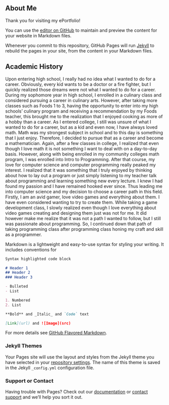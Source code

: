 ## About Me

Thank you for visiting my ePortfolio!



You can use the [editor on GitHub](https://github.com/mattlee2-snhu/CS499EPortfolio/edit/gh-pages/index.md) to maintain and preview the content for your website in Markdown files.

Whenever you commit to this repository, GitHub Pages will run [Jekyll](https://jekyllrb.com/) to rebuild the pages in your site, from the content in your Markdown files.

## Academic History

Upon entering high school, I really had no idea what I wanted to do for a career. Obviously, every kid wants to be a doctor or a fire fighter, but I quickly realized those dreams were not what I wanted to do for a career. During my sophomore year in high school, I enrolled in a culinary class and considered pursuing a career in culinary arts. However, after taking more classes such as Foods 1 to 3, having the opportunity to enter into my high schools’ culinary program and receiving a recommendation by my Foods teacher, this brought me to the realization that I enjoyed cooking as more of a hobby than a career. As I entered college, I still was unsure of what I wanted to do for a career, but as a kid and even now, I have always loved math. Math was my strongest subject in school and to this day is something that I just enjoy. Therefore, I decided to pursue that as a career and become a mathematician. Again, after a few classes in college, I realized that even though I love math it is not something I want to deal with on a day-to-day basis.  However, along with being enrolled in my community colleges math program, I was enrolled into Intro to Programming. After that course, my love for computer science and computer programming really peaked my interest. I realized that it was something that I truly enjoyed by thinking about how to lay out a program or just simply listening to my teacher talk about programming and learning something new every lecture. I knew I had found my passion and I have remained hooked ever since. Thus leading me into computer science and my decision to choose a career path in this field. Firstly, I am an avid gamer, love video games and everything about them.  I have even considered wanting to try to create them. While taking a game development class, I slowly realized even though I love everything about video games creating and designing them just was not for me. It did however make me realize that it was not a path I wanted to follow, but I still was passionate about programming. So, I continued down that path of taking programming class after programming class honing my craft and skill as a programmer.

Markdown is a lightweight and easy-to-use syntax for styling your writing. It includes conventions for

```markdown
Syntax highlighted code block

# Header 1
## Header 2
### Header 3

- Bulleted
- List

1. Numbered
2. List

**Bold** and _Italic_ and `Code` text

[Link](url) and ![Image](src)
```

For more details see [GitHub Flavored Markdown](https://guides.github.com/features/mastering-markdown/).

### Jekyll Themes

Your Pages site will use the layout and styles from the Jekyll theme you have selected in your [repository settings](https://github.com/mattlee2-snhu/CS499EPortfolio/settings). The name of this theme is saved in the Jekyll `_config.yml` configuration file.

### Support or Contact

Having trouble with Pages? Check out our [documentation](https://docs.github.com/categories/github-pages-basics/) or [contact support](https://github.com/contact) and we’ll help you sort it out.
